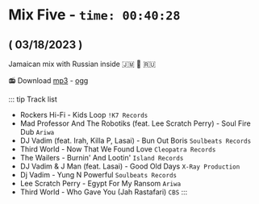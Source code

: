 # Mix Five - `time: 00:40:28`
## ( 03/18/2023 )

Jamaican mix with Russian inside 🇯🇲 🌿 🇷🇺

<my-live-archives url="https://live.rouquin.me/archives/MixFive.mp4" urltrack="../vtt/MixFive.vtt" datenamemix="03/18/2023 :: Mix Five"></my-live-archives>

📻 Download [mp3](https://live.rouquin.me/archives/MixFive.mp3) - [ogg](https://live.rouquin.me/archives/MixFive.ogg)

::: tip Track list

- Rockers Hi-Fi - Kids Loop `!K7 Records`
- Mad Professor And The Robotiks (feat. Lee Scratch Perry) - Soul Fire Dub `Ariwa`
- DJ Vadim (feat. Irah, Killa P, Lasai) - Bun Out Boris `Soulbeats Records`
- Third World - Now That We Found Love `Cleopatra Records`
- The Wailers - Burnin' And Lootin' `Island Records`
- DJ Vadim & J Man (feat. Lasai) - Good Old Days `X-Ray Production`
- Dj Vadim - Yung N Powerful `Soulbeats Records`
- Lee Scratch Perry - Egypt For My Ransom `Ariwa`
- Third World - Who Gave You (Jah Rastafari) `CBS`
:::